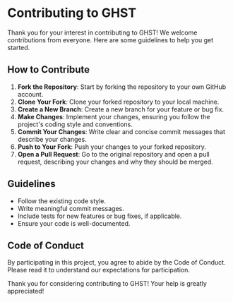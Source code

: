 # Contributing to GHST

Thank you for your interest in contributing to GHST! We welcome contributions from everyone. Here are some guidelines to help you get started.

## How to Contribute
1. **Fork the Repository**: Start by forking the repository to your own GitHub account.
2. **Clone Your Fork**: Clone your forked repository to your local machine.
3. **Create a New Branch**: Create a new branch for your feature or bug fix.
4. **Make Changes**: Implement your changes, ensuring you follow the project's coding style and conventions.
5. **Commit Your Changes**: Write clear and concise commit messages that describe your changes.
6. **Push to Your Fork**: Push your changes to your forked repository.
7. **Open a Pull Request**: Go to the original repository and open a pull request, describing your changes and why they should be merged.

## Guidelines
- Follow the existing code style.
- Write meaningful commit messages.
- Include tests for new features or bug fixes, if applicable.
- Ensure your code is well-documented.

## Code of Conduct
By participating in this project, you agree to abide by the Code of Conduct. Please read it to understand our expectations for participation.

Thank you for considering contributing to GHST! Your help is greatly appreciated!